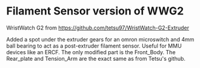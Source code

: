# Filament Sensor version of WWG2

WristWatch G2 from https://github.com/tetsu97/WristWatch-G2-Extruder 

Added a spot under the extruder gears for an omron microswitch and 4mm ball bearing to act as a post-extruder filament sensor. 
Useful for MMU devices like an ERCF.
The only modified part is the Front_Body. The Rear_plate and Tension_Arm are the exact same as from Tetsu's github.